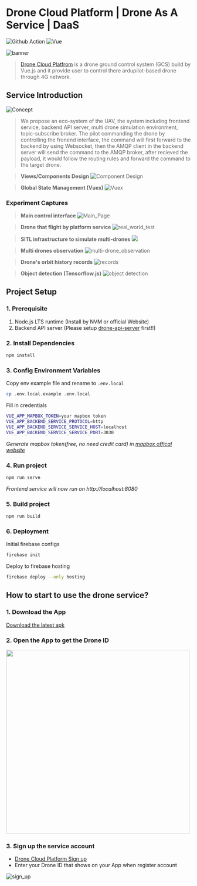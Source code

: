 # Drone Cloud Platform | Drone As A Service | DaaS 

![Github Action](https://github.com/waiting33118/drone-cloud-platform3.0/actions/workflows/deployment.yml/badge.svg)
![Vue](https://img.shields.io/badge/Vue.js-35495E?logo=vue.js&logoColor=4FC08D)

![banner](./public/img/github_readme_banner.png)

> [Drone Cloud Platfrom](https://aiotlab-drone-cloud.web.app/) is a drone ground control system (GCS) build by Vue.js and it provide user to control there ardupilot-based drone through 4G network.

## Service Introduction
![Concept](./public/img/eco-system%20relationship.png)

> We propose an eco-system of the UAV, the system including frontend service, backend API server, multi drone simulation environment, topic-subscribe broker. The pilot commanding the drone by controlling the fronend interface, the command will first forward to the backend by using Websocket, then the AMQP client in the backend server will send the command to the AMQP broker, after recieved the payload, it would follow the routing rules and forward the command to the target drone.

> **Views/Components Design**
![Component Design](./public/img/component%20tree.png)

> **Global State Management (Vuex)**
![Vuex](./public/img/global%20state%20usage.png)

### Experiment Captures

> **Main control interface**
![Main_Page](./public/img/service%20introduction.png)

> **Drone that flight by platform service**
![real_world_test](./public/img/flight_1.png)

> **SITL infrastructure to simulate multi-drones**
![](./public/img/multi-drone%20simulation.png)

> **Multi drones observation**
![multi-drone_observation](./public/img/multi-drone%20verification%20by%20sitl.png)

> **Drone's orbit history records**
![records](./public/img/flight%20records.png)

> **Object detection (Tensorflow.js)**
![object detection](./public/img/object%20detection.png)

## Project Setup

### 1. Prerequisite

1. Node.js LTS runtime  (Install by NVM or official Website)
1. Backend API server (Please setup [drone-api-server](https://github.com/waiting33118/drone-api-server) first!!)

### 2. Install Dependencies

```bash
npm install
```

### 3. Config Environment Variables

Copy env example file and rename to `.env.local`

```bash
cp .env.local.example .env.local
```

Fill in credentials

```bash
VUE_APP_MAPBOX_TOKEN=your mapbox token
VUE_APP_BACKEND_SERVICE_PROTOCOL=http
VUE_APP_BACKEND_SERVICE_SERVICE_HOST=localhost
VUE_APP_BACKEND_SERVICE_SERVICE_PORT=3030
```

_Generate mapbox token(free, no need credit card) in [mapbox offical website](https://account.mapbox.com/access-tokens/create)_

### 4. Run project

```bash
npm run serve
```

_Frontend service will now run on http://localhost:8080_

### 5. Build project

```bash
npm run build
```

### 6. Deployment

Initial firebase configs

```bash
firebase init
```

Deploy to firebase hosting

```bash
firebase deploy --only hosting
```

## How to start to use the drone service?

### 1. Download the App

[Download the latest apk](https://github.com/waiting33118/AED-Rescue-Drone-Project-for-Android/releases)

### 2. Open the App to get the **Drone ID**

<img src="./public/img/drone_id_step.jpg" height="500">

### 3. Sign up the service account

- [Drone Cloud Platform Sign up](https://aiotlab-drone-cloud.web.app/signup)
- Enter your Drone ID that shows on your App when register account

![sign_up](./public/img/signup_step.png)
